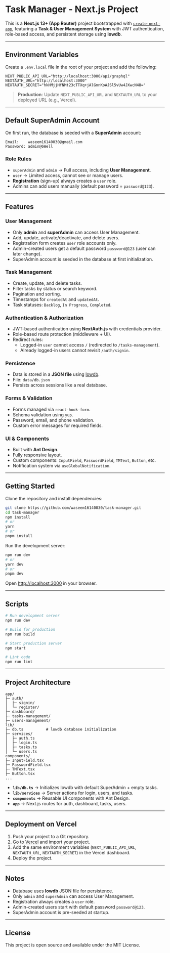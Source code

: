 # Task Manager - Next.js Project

This is a **Next.js 13+ (App Router)** project bootstrapped with [`create-next-app`](https://nextjs.org/docs/app/api-reference/cli/create-next-app), featuring a **Task & User Management System** with JWT authentication, role-based access, and persistent storage using **lowdb**.

---

## Environment Variables

Create a `.env.local` file in the root of your project and add the following:

```env
NEXT_PUBLIC_API_URL="http://localhost:3000/api/graphql"
NEXTAUTH_URL="http://localhost:3000"
NEXTAUTH_SECRET="hkHMjjHfNMt23cTTXq+jAlGnnKoAJSl5vUw4JXwcN48="
```

> **Production**: Update `NEXT_PUBLIC_API_URL` and `NEXTAUTH_URL` to your deployed URL (e.g., Vercel).

---

## Default SuperAdmin Account

On first run, the database is seeded with a **SuperAdmin** account:

```
Email:    waseem16140030@gmail.com
Password: admin@6Well
```

### Role Rules
- `superAdmin` and `admin` → Full access, including **User Management**.  
- `user` → Limited access, cannot see or manage users.  
- **Registration** (sign-up) always creates a `user` role.  
- Admins can add users manually (default password = `password@123`).  

---

## Features

### User Management
* Only **admin** and **superAdmin** can access User Management.
* Add, update, activate/deactivate, and delete users.
* Registration form creates `user` role accounts only.
* Admin-created users get a default password `password@123` (user can later change).
* SuperAdmin account is seeded in the database at first initialization.

### Task Management
* Create, update, and delete tasks.
* Filter tasks by status or search keyword.
* Pagination and sorting.
* Timestamps for `createdAt` and `updatedAt`.
* Task statuses: `Backlog`, `In Progress`, `Completed`.

### Authentication & Authorization
* JWT-based authentication using **NextAuth.js** with credentials provider.
* Role-based route protection (middleware + UI).
* Redirect rules:
  * Logged-in `user` cannot access `/` (redirected to `/tasks-management`).
  * Already logged-in users cannot revisit `/auth/signin`.

### Persistence
* Data is stored in a **JSON file** using [lowdb](https://github.com/typicode/lowdb).
* File: `data/db.json`
* Persists across sessions like a real database.

### Forms & Validation
* Forms managed via `react-hook-form`.
* Schema validation using `yup`.
* Password, email, and phone validation.
* Custom error messages for required fields.

### UI & Components
* Built with **Ant Design**.
* Fully responsive layout.
* Custom components: `InputField`, `PasswordField`, `TMText`, `Button`, etc.
* Notification system via `useGlobalNotification`.

---

## Getting Started

Clone the repository and install dependencies:

```bash
git clone https://github.com/waseem16140030/task-manager.git
cd task-manager
npm install
# or
yarn
# or
pnpm install
```

Run the development server:

```bash
npm run dev
# or
yarn dev
# or
pnpm dev
```

Open [http://localhost:3000](http://localhost:3000) in your browser.

---

## Scripts

```bash
# Run development server
npm run dev

# Build for production
npm run build

# Start production server
npm start

# Lint code
npm run lint
```

---

## Project Architecture

```
app/
├─ auth/
│  ├─ signin/
│  └─ register/
├─ dashboard/
├─ tasks-management/
├─ users-management/
lib/
├─ db.ts          # lowdb database initialization
├─ services/
│  ├─ auth.ts
│  ├─ login.ts
│  ├─ tasks.ts
│  └─ users.ts
components/
├─ InputField.tsx
├─ PasswordField.tsx
├─ TMText.tsx
├─ Button.tsx
...
```

* **`lib/db.ts`** → Initializes lowdb with default SuperAdmin + empty tasks.  
* **`lib/services`** → Server actions for login, users, and tasks.  
* **`components`** → Reusable UI components with Ant Design.  
* **`app`** → Next.js routes for auth, dashboard, tasks, users.

---

## Deployment on Vercel

1. Push your project to a Git repository.
2. Go to [Vercel](https://vercel.com/new) and import your project.
3. Add the same environment variables (`NEXT_PUBLIC_API_URL`, `NEXTAUTH_URL`, `NEXTAUTH_SECRET`) in the Vercel dashboard.
4. Deploy the project.

---

## Notes

* Database uses **lowdb** JSON file for persistence.  
* Only `admin` and `superAdmin` can access User Management.  
* Registration always creates a `user` role.  
* Admin-created users start with default password `password@123`.  
* SuperAdmin account is pre-seeded at startup.  

---

## License

This project is open source and available under the MIT License.
